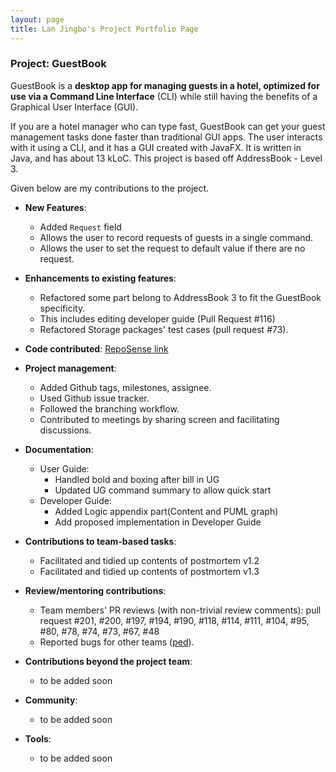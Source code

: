 ```yaml
---
layout: page
title: Lan Jingbo's Project Portfolio Page
---
```


### Project: GuestBook

GuestBook is a **desktop app for managing guests in a hotel,
optimized for use via a Command Line Interface** (CLI)
while still having the benefits of a Graphical User Interface (GUI).<br>

If you are a hotel manager who can type fast, GuestBook can get your
guest management tasks done faster than traditional GUI apps.
The user interacts with it using a CLI, and it has a GUI created with JavaFX.
It is written in Java, and has about 13 kLoC.
This project is based off AddressBook - Level 3.

Given below are my contributions to the project.

* **New Features**:
  * Added `Request` field
  * Allows the user to record requests of guests in a single command.
  * Allows the user to set the request to default value if there are no request.

* **Enhancements to existing features**:
  * Refactored some part belong to AddressBook 3 to fit the GuestBook specificity.
  * This includes editing developer guide (Pull Request #116)
  * Refactored Storage packages' test cases (pull request #73).

* **Code contributed**: [RepoSense link](https://nus-cs2103-ay2223s1.github.io/tp-dashboard/?search=&sort=groupTitle&sortWithin=title&timeframe=commit&mergegroup=&groupSelect=groupByRepos&breakdown=true&checkedFileTypes=docs~functional-code~test-code~other&since=2022-09-16&tabOpen=true&tabType=authorship&tabAuthor=Lan-Jingbo&tabRepo=AY2223S1-CS2103T-W16-1%2Ftp%5Bmaster%5D&authorshipIsMergeGroup=false&authorshipFileTypes=docs&authorshipIsBinaryFileTypeChecked=false&authorshipIsIgnoredFilesChecked=false)

* **Project management**:
  * Added Github tags, milestones, assignee.
  * Used Github issue tracker.
  * Followed the branching workflow.
  * Contributed to meetings by sharing screen and facilitating discussions.

* **Documentation**:
  * User Guide:
    * Handled bold and boxing after bill in UG
    * Updated UG command summary to allow quick start
  * Developer Guide:
    * Added Logic appendix part(Content and PUML graph)
    * Add proposed implementation in Developer Guide

* **Contributions to team-based tasks**:
  * Facilitated and tidied up contents of postmortem v1.2
  * Facilitated and tidied up contents of postmortem v1.3

* **Review/mentoring contributions**:
  * Team members' PR reviews (with non-trivial review comments): pull request #201, #200, #197, #194, #190,
    #118, #114, #111, #104, #95, #80, #78, #74, #73, #67, #48
  * Reported bugs for other teams ([ped](https://github.com/Lan-Jingbo/ped/issues)).

* **Contributions beyond the project team**:
  * to be added soon

* **Community**:
  * to be added soon

* **Tools**:
  * to be added soon
